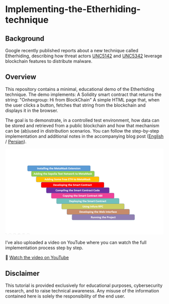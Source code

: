# Implementing-the-Etherhiding-technique

## Background
Google recently published reports about a new technique called Etherhiding, describing how threat actors [UNC5142](https://onhexgroup.ir/unc5142-etherhiding-blockchain/) and [UNC5342](https://cloud.google.com/blog/topics/threat-intelligence/dprk-adopts-etherhiding) leverage blockchain features to distribute malware.

## Overview

This repository contains a minimal, educational demo of the Etherhiding technique. The demo implements: A Solidity smart contract that returns the string: "Onhexgroup: Hi from BlockChain"
A simple HTML page that, when the user clicks a button, fetches that string from the blockchain and displays it in the browser.

The goal is to demonstrate, in a controlled test environment, how data can be stored and retrieved from a public blockchain and how that mechanism can be (ab)used in distribution scenarios.
You can follow the step-by-step implementation and additional notes in the accompanying blog post ([English](https://medium.com/@onhexgroup/implementing-the-etherhiding-technique-438979758593) / [Persian](https://onhexgroup.ir/implementing-etherhiding-technique/)).

![Demo](./Implementation-Etherhiding.PNG)

I’ve also uploaded a video on YouTube where you can watch the full implementation process step by step.

🎥 [Watch the video on YouTube](https://www.youtube.com/watch?v=XXXXXXX)

## Disclaimer
This tutorial is provided exclusively for educational purposes, cybersecurity research, and to raise technical awareness. Any misuse of the information contained here is solely the responsibility of the end user.
